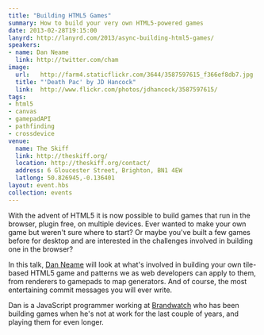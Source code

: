```yaml
---
title: "Building HTML5 Games"
summary: How to build your very own HTML5-powered games
date: 2013-02-28T19:15:00
lanyrd: http://lanyrd.com/2013/async-building-html5-games/
speakers:
- name: Dan Neame
  link: http://twitter.com/cham
image:
  url:   http://farm4.staticflickr.com/3644/3587597615_f366ef8db7.jpg
  title: "'Death Pac' by JD Hancock"
  link:  http://www.flickr.com/photos/jdhancock/3587597615/
tags:
- html5
- canvas
- gamepadAPI
- pathfinding
- crossdevice
venue:
  name: The Skiff
  link: http://theskiff.org/
  location: http://theskiff.org/contact/
  address: 6 Gloucester Street, Brighton, BN1 4EW
  latlong: 50.826945,-0.136401
layout: event.hbs
collection: events
---
```


With the advent of HTML5 it is now possible to build games that run in the browser, plugin free, on multiple devices. Ever wanted to make your own game but weren't sure where to start? Or maybe you've built a few games before for desktop and are interested in the challenges involved in building one in the browser?

In this talk, [Dan Neame][cham] will look at what's involved in building your own tile-based HTML5 game and patterns we as web developers can apply to them, from renderers to gamepads to map generators. And of course, the most entertaining commit messages you will ever write.

Dan is a JavaScript programmer working at [Brandwatch][bw] who has been building games when he's not at work for the last couple of years, and playing them for even longer.

[cham]: https://twitter.com/cham
[bw]: http://www.brandwatch.com
